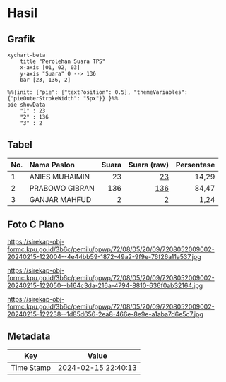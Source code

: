 # Hasil

## Grafik

```mermaid
xychart-beta
    title "Perolehan Suara TPS"
    x-axis [01, 02, 03]
    y-axis "Suara" 0 --> 136
    bar [23, 136, 2]
```

```mermaid
%%{init: {"pie": {"textPosition": 0.5}, "themeVariables": {"pieOuterStrokeWidth": "5px"}} }%%
pie showData
    "1" : 23
    "2" : 136
    "3" : 2
```

## Tabel

| No. | Nama Paslon    | Suara | Suara (raw) | Persentase |
|:--- |:-------------- | -----:| -----------:| ----------:|
| 1   | ANIES MUHAIMIN | 23    | [23][p-1]   | 14,29      |
| 2   | PRABOWO GIBRAN | 136   | [136][p-2]  | 84,47      |
| 3   | GANJAR MAHFUD  | 2     | [2][p-3]    | 1,24       |


[p-1]: https://github.com/gigit-pemilu/pemilu-2024-72-sulawesi-tengah/blob/main/pilpres/hitung-suara/sub/72-sulawesi-tengah/sub/08-parigi-moutong/sub/05-tomini/sub/2009-tilung/sub/002-tps/sub/paslon-1.txt
[p-2]: https://github.com/gigit-pemilu/pemilu-2024-72-sulawesi-tengah/blob/main/pilpres/hitung-suara/sub/72-sulawesi-tengah/sub/08-parigi-moutong/sub/05-tomini/sub/2009-tilung/sub/002-tps/sub/paslon-2.txt
[p-3]: https://github.com/gigit-pemilu/pemilu-2024-72-sulawesi-tengah/blob/main/pilpres/hitung-suara/sub/72-sulawesi-tengah/sub/08-parigi-moutong/sub/05-tomini/sub/2009-tilung/sub/002-tps/sub/paslon-3.txt

## Foto C Plano

https://sirekap-obj-formc.kpu.go.id/3b6c/pemilu/ppwp/72/08/05/20/09/7208052009002-20240215-122004--4e44bb59-1872-49a2-9f9e-76f26a11a537.jpg

https://sirekap-obj-formc.kpu.go.id/3b6c/pemilu/ppwp/72/08/05/20/09/7208052009002-20240215-122050--b164c3da-216a-4794-8810-636f0ab32164.jpg

https://sirekap-obj-formc.kpu.go.id/3b6c/pemilu/ppwp/72/08/05/20/09/7208052009002-20240215-122238--1d85d656-2ea8-466e-8e9e-a1aba7d6e5c7.jpg


## Metadata

| Key        | Value               |
| ---------- | ------------------- |
| Time Stamp | 2024-02-15 22:40:13 |



